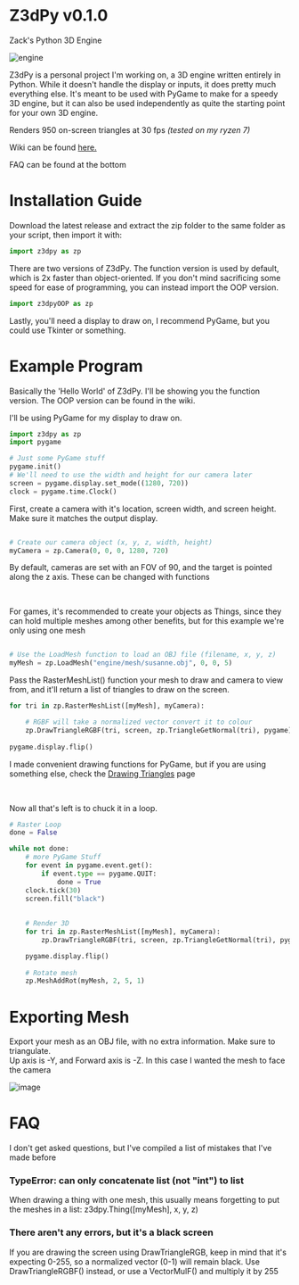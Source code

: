 # Z3dPy v0.1.0
Zack's Python 3D Engine

![engine](https://user-images.githubusercontent.com/115175938/235578934-23defc68-c021-4b05-b169-272e9ac8d3c9.gif)

Z3dPy is a personal project I'm working on, a 3D engine written entirely in Python. While it doesn't handle the display or inputs, it does pretty much everything else. It's meant to be used with PyGame to make for a speedy 3D engine, but it can also be used independently as quite the starting point for your own 3D engine.

Renders 950 on-screen triangles at 30 fps *(tested on my ryzen 7)*

Wiki can be found <a href="https://github.com/ZackWilde27/pythonRasterizer/wiki">here.</a>

FAQ can be found at the bottom

# Installation Guide

Download the latest release and extract the zip folder to the same folder as your script, then import it with:
```python
import z3dpy as zp
```
There are two versions of Z3dPy. The function version is used by default, which is 2x faster than object-oriented. If you don't mind sacrificing some speed for ease of programming, you can instead import the OOP version.

```python
import z3dpyOOP as zp
```

Lastly, you'll need a display to draw on, I recommend PyGame, but you could use Tkinter or something.

# Example Program

Basically the 'Hello World' of Z3dPy. I'll be showing you the function version. The OOP version can be found in the wiki.

I'll be using PyGame for my display to draw on.
```python
import z3dpy as zp
import pygame

# Just some PyGame stuff
pygame.init()
# We'll need to use the width and height for our camera later
screen = pygame.display.set_mode((1280, 720))
clock = pygame.time.Clock()
```

First, create a camera with it's location, screen width, and screen height. Make sure it matches the output display.

```python

# Create our camera object (x, y, z, width, height)
myCamera = zp.Camera(0, 0, 0, 1280, 720)

```

By default, cameras are set with an FOV of 90, and the target is pointed along the z axis. These can be changed with functions

<br>

For games, it's recommended to create your objects as Things, since they can hold multiple meshes among other benefits, but for this example we're only using one mesh

```python

# Use the LoadMesh function to load an OBJ file (filename, x, y, z)
myMesh = zp.LoadMesh("engine/mesh/susanne.obj", 0, 0, 5)

```

Pass the RasterMeshList() function your mesh to draw and camera to view from, and it'll return a list of triangles to draw on the screen.

```python
for tri in zp.RasterMeshList([myMesh], myCamera):

    # RGBF will take a normalized vector convert it to colour
    zp.DrawTriangleRGBF(tri, screen, zp.TriangleGetNormal(tri), pygame)
    
pygame.display.flip()
```

I made convenient drawing functions for PyGame, but if you are using something else, check the <a href="https://github.com/ZackWilde27/Z3dPy/wiki/Drawing-Triangles">Drawing Triangles</a> page

<br>

Now all that's left is to chuck it in a loop.

```python
# Raster Loop
done = False

while not done:
    # more PyGame Stuff
    for event in pygame.event.get():
        if event.type == pygame.QUIT:
            done = True    
    clock.tick(30)
    screen.fill("black")
    
    
    # Render 3D
    for tri in zp.RasterMeshList([myMesh], myCamera):
        zp.DrawTriangleRGBF(tri, screen, zp.TriangleGetNormal(tri), pygame)

    pygame.display.flip()
    
    # Rotate mesh
    zp.MeshAddRot(myMesh, 2, 5, 1)
```

# Exporting Mesh

Export your mesh as an OBJ file, with no extra information. Make sure to triangulate.
<br>
Up axis is -Y, and Forward axis is -Z. In this case I wanted the mesh to face the camera

![image](https://user-images.githubusercontent.com/115175938/235002154-62bb03ad-13f3-4084-b410-aa0074553865.png)

# FAQ

I don't get asked questions, but I've compiled a list of mistakes that I've made before

### TypeError: can only concatenate list (not "int") to list

When drawing a thing with one mesh, this usually means forgetting to put the meshes in a list: z3dpy.Thing([myMesh], x, y, z)

### There aren't any errors, but it's a black screen

If you are drawing the screen using DrawTriangleRGB, keep in mind that it's expecting 0-255, so a normalized vector (0-1) will remain black. Use DrawTriangleRGBF() instead, or use a VectorMulF() and multiply it by 255
